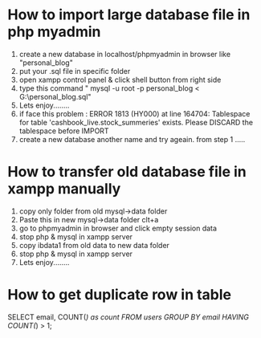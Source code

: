 # How to import large database file in php myadmin
<ol>
  <li> create a new database in localhost/phpmyadmin in browser like "personal_blog" </li>
  <li> put your .sql file in specific folder  </li>
  <li> open xampp control panel & click shell button from right side </li>
  <li> type this command " mysql -u root -p personal_blog < G:\personal_blog.sql" </li>
  <li> Lets enjoy........</li>
  <li> if face this problem : ERROR 1813 (HY000) at line 164704: Tablespace for table 'cashbook_live.stock_summeries' exists. Please DISCARD the tablespace before IMPORT </li>
  <li> create a new database another name and try ageain. from step 1 ..... </li>
</ol>


# How to transfer old database file in xampp manually
<ol>
  <li> copy only folder from old mysql->data folder </li>
  <li> Paste this in new mysql->data folder clt+a  </li>
  <li> go to phpmyadmin in browser and click empty session data </li>
  <li> stop php & mysql in xampp server </li>
  <li> copy ibdata1 from old data to new data folder </li>
  <li> stop php & mysql in xampp server </li>
  <li> Lets enjoy........</li>
</ol>

# How to get duplicate row in table
SELECT email, COUNT(*) as count
FROM users
GROUP BY email
HAVING COUNT(*) > 1;

